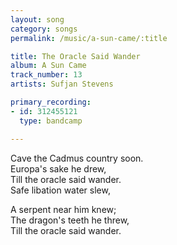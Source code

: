 ```yaml
---
layout: song
category: songs
permalink: /music/a-sun-came/:title

title: The Oracle Said Wander
album: A Sun Came
track_number: 13
artists: Sufjan Stevens

primary_recording:
- id: 312455121
  type: bandcamp

---
```


Cave the Cadmus country soon. <br>
Europa's sake he drew, <br>
Till the oracle said wander. <br>
Safe libation water slew,

A serpent near him knew; <br>
The dragon's teeth he threw, <br>
Till the oracle said wander.